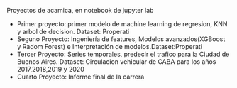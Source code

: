 Proyectos de acamica, en notebook de jupyter lab 
   - Primer proyecto: primer modelo de machine learning de regresion, KNN y arbol de decision. Dataset: Properati 
   - Seguno Proyecto: Ingeniería de features, Modelos avanzados(XGBoost y Radom Forest) e Interpretación de modelos.Dataset:Properati 
   - Tercer Proyecto: Series temporales, predecir el trafico para la Ciudad de Buenos Aires. Dataset: Circulacion vehicular de CABA para los años 2017,2018,2019 y 2020
   - Cuarto Proyecto: Informe final de la carrera 